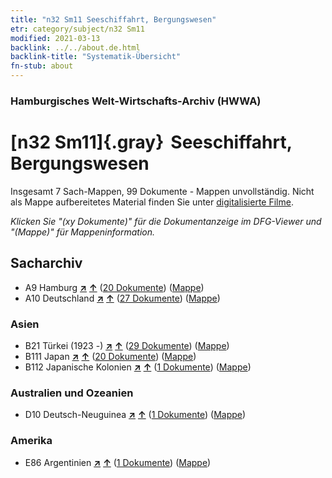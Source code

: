 ```yaml
---
title: "n32 Sm11 Seeschiffahrt, Bergungswesen"
etr: category/subject/n32 Sm11
modified: 2021-03-13
backlink: ../../about.de.html
backlink-title: "Systematik-Übersicht"
fn-stub: about
---
```


### Hamburgisches Welt-Wirtschafts-Archiv (HWWA)
# [n32 Sm11]{.gray}&#8201; Seeschiffahrt, Bergungswesen&#160; 




Insgesamt 7 Sach-Mappen, 99 Dokumente - Mappen unvollständig.
Nicht als Mappe aufbereitetes Material finden Sie unter [digitalisierte Filme](/film/h1_sh).

_Klicken Sie "(xy Dokumente)" für die Dokumentanzeige im DFG-Viewer und "(Mappe)" für Mappeninformation._

## Sacharchiv



- A9 Hamburg [**&nearr;**](../../../geo/i/140905/about.de.html "Hamburg (alle Mappen)") [**&uarr;**](../../../geo/about.de.html#A9 "Ländersystematik") (<a href="https://pm20.zbw.eu/dfgview/sh/140905,145580" title="über: Hamburg : Seeschiffahrt, Bergungswesen" target="_blank">20 Dokumente</a>) ([Mappe](http://purl.org/pressemappe20/folder/sh/140905,145580))
- A10 Deutschland [**&nearr;**](../../../geo/i/126128/about.de.html "Deutschland (alle Mappen)") [**&uarr;**](../../../geo/about.de.html#A10 "Ländersystematik") (<a href="https://pm20.zbw.eu/dfgview/sh/126128,145580" title="über: Deutschland : Seeschiffahrt, Bergungswesen" target="_blank">27 Dokumente</a>) ([Mappe](http://purl.org/pressemappe20/folder/sh/126128,145580))

### Asien

- B21 Türkei (1923 -) [**&nearr;**](../../../geo/i/141111/about.de.html "Türkei (1923 -) (alle Mappen)") [**&uarr;**](../../../geo/about.de.html#B21 "Ländersystematik") (<a href="https://pm20.zbw.eu/dfgview/sh/141111,145580" title="über: Türkei (1923 -) : Seeschiffahrt, Bergungswesen" target="_blank">29 Dokumente</a>) ([Mappe](http://purl.org/pressemappe20/folder/sh/141111,145580))
- B111 Japan [**&nearr;**](../../../geo/i/141272/about.de.html "Japan (alle Mappen)") [**&uarr;**](../../../geo/about.de.html#B111 "Ländersystematik") (<a href="https://pm20.zbw.eu/dfgview/sh/141272,145580" title="über: Japan : Seeschiffahrt, Bergungswesen" target="_blank">20 Dokumente</a>) ([Mappe](http://purl.org/pressemappe20/folder/sh/141272,145580))
- B112 Japanische Kolonien [**&nearr;**](../../../geo/i/141273/about.de.html "Japanische Kolonien (alle Mappen)") [**&uarr;**](../../../geo/about.de.html#B112 "Ländersystematik") (<a href="https://pm20.zbw.eu/dfgview/sh/141273,145580" title="über: Japanische Kolonien : Seeschiffahrt, Bergungswesen" target="_blank">1 Dokumente</a>) ([Mappe](http://purl.org/pressemappe20/folder/sh/141273,145580))

### Australien und Ozeanien

- D10 Deutsch-Neuguinea [**&nearr;**](../../../geo/i/141601/about.de.html "Deutsch-Neuguinea (alle Mappen)") [**&uarr;**](../../../geo/about.de.html#D10 "Ländersystematik") (<a href="https://pm20.zbw.eu/dfgview/sh/141601,145580" title="über: Deutsch-Neuguinea : Seeschiffahrt, Bergungswesen" target="_blank">1 Dokumente</a>) ([Mappe](http://purl.org/pressemappe20/folder/sh/141601,145580))

### Amerika

- E86 Argentinien [**&nearr;**](../../../geo/i/141692/about.de.html "Argentinien (alle Mappen)") [**&uarr;**](../../../geo/about.de.html#E86 "Ländersystematik") (<a href="https://pm20.zbw.eu/dfgview/sh/141692,145580" title="über: Argentinien : Seeschiffahrt, Bergungswesen" target="_blank">1 Dokumente</a>) ([Mappe](http://purl.org/pressemappe20/folder/sh/141692,145580))


